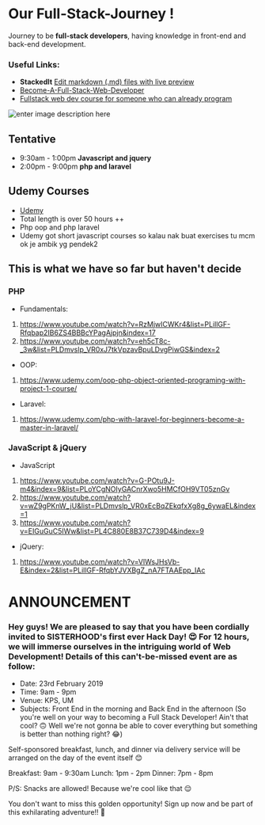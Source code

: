 # Our Full-Stack-Journey !
Journey to be **full-stack developers**, having knowledge in front-end and back-end development.


### Useful Links:
- **StackedIt** [Edit markdown (.md) files with live preview](stackedit.io)
- [Become-A-Full-Stack-Web-Developer](https://github.com/bmorelli25/Become-A-Full-Stack-Web-Developer/blob/master/README.md)
- [Fullstack web dev course for someone who can already program](https://www.reddit.com/r/learnprogramming/comments/9egdk2/online_fullstack_webdev_course_for_someone_who/?st=JSFD22C8&sh=846a5f0b)

![enter image description here](https://cdn-images-1.medium.com/max/2600/0*HICLyAdNSIyT0ODU.jpg)

## Tentative
- 9:30am - 1:00pm **Javascript and jquery**
-  2:00pm - 9:00pm **php and laravel**

## Udemy Courses

-  [Udemy](https://www.udemy.com/)
-  Total length is over 50 hours ++
- Php oop and php laravel
- Udemy got short javascript courses so kalau nak buat exercises tu mcm ok je ambik yg pendek2

## This is what we have so far but haven't decide
### PHP
- Fundamentals:
1. https://www.youtube.com/watch?v=RzMjwICWKr4&list=PLillGF-Rfqbap2IB6ZS4BBBcYPagAjpjn&index=17
2. https://www.youtube.com/watch?v=eh5cT8c-_3w&list=PLDmvslp_VR0xJ7tkVpzavBpuLDvgPiwGS&index=2

- OOP:
1. https://www.udemy.com/oop-php-object-oriented-programing-with-project-1-course/

- Laravel:
1. https://www.udemy.com/php-with-laravel-for-beginners-become-a-master-in-laravel/

### JavaScript & jQuery
- JavaScript
1. https://www.youtube.com/watch?v=G-POtu9J-m4&index=9&list=PLoYCgNOIyGACnrXwo5HMCfOH9VT05znGv
2. https://www.youtube.com/watch?v=wZ9gPKnW_jU&list=PLDmvslp_VR0xEcBqZEkqfxXg8g_6ywaEL&index=1
3. https://www.youtube.com/watch?v=EIGuGuC5IWw&list=PL4C880E8B37C739D4&index=9

- jQuery:
1. https://www.youtube.com/watch?v=VlWsJHsVb-E&index=2&list=PLillGF-RfqbYJVXBgZ_nA7FTAAEpp_IAc

# ANNOUNCEMENT

### Hey guys! We are pleased to say that you have been cordially invited to SISTERHOOD's first ever Hack Day! 😍 For 12 hours, we will immerse ourselves in the intriguing world of Web Development! Details of this can't-be-missed event are as follow:

- Date: 23rd February 2019
- Time: 9am - 9pm
- Venue: KPS, UM
- Subjects: Front End in the morning and Back End in the afternoon (So you're well on your way to becoming a Full Stack Developer! Ain't that cool? 🙃 Well we're not gonna be able to cover everything but something is better than nothing right? 😂)

Self-sponsored breakfast, lunch, and dinner via delivery service will be arranged on the day of the event itself 😊

Breakfast: 9am - 9:30am
Lunch: 1pm - 2pm
Dinner: 7pm - 8pm

P/S: Snacks are allowed! Because we're cool like that 😌

You don't want to miss this golden opportunity! Sign up now and be part of this exhilarating adventure!! 🚀
